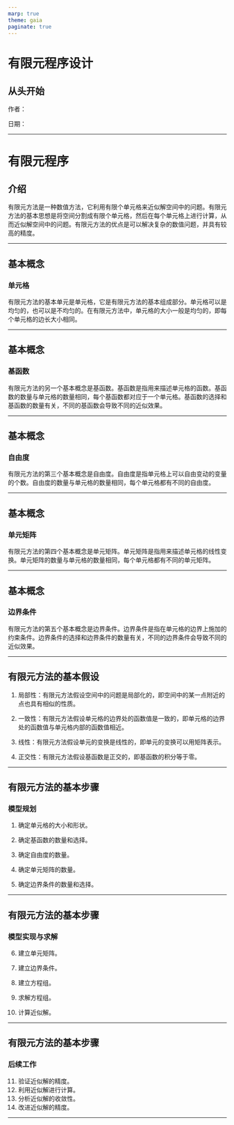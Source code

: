 ```yaml
---
marp: true
theme: gaia
paginate: true
---
```




<!-- 以下为封面页 -->

# 有限元程序设计

## 从头开始

<!-- 作者信息 -->

作者：

日期：


---

<!-- 以下为正文 -->

# 有限元程序

## 介绍

有限元方法是一种数值方法，它利用有限个单元格来近似解空间中的问题。有限元方法的基本思想是将空间分割成有限个单元格，然后在每个单元格上进行计算，从而近似解空间中的问题。有限元方法的优点是可以解决复杂的数值问题，并具有较高的精度。

---

## 基本概念

### 单元格

有限元方法的基本单元是单元格，它是有限元方法的基本组成部分。单元格可以是均匀的，也可以是不均匀的。在有限元方法中，单元格的大小一般是均匀的，即每个单元格的边长大小相同。

---
## 基本概念
### 基函数

有限元方法的另一个基本概念是基函数。基函数是指用来描述单元格的函数。基函数的数量与单元格的数量相同，每个基函数都对应于一个单元格。基函数的选择和基函数的数量有关，不同的基函数会导致不同的近似效果。

---
## 基本概念
### 自由度

有限元方法的第三个基本概念是自由度。自由度是指单元格上可以自由变动的变量的个数。自由度的数量与单元格的数量相同，每个单元格都有不同的自由度。

---
## 基本概念
### 单元矩阵

有限元方法的第四个基本概念是单元矩阵。单元矩阵是指用来描述单元格的线性变换。单元矩阵的数量与单元格的数量相同，每个单元格都有不同的单元矩阵。

---
## 基本概念
### 边界条件

有限元方法的第五个基本概念是边界条件。边界条件是指在单元格的边界上施加的约束条件。边界条件的选择和边界条件的数量有关，不同的边界条件会导致不同的近似效果。

---
## 有限元方法的基本假设

1. 局部性：有限元方法假设空间中的问题是局部化的，即空间中的某一点附近的点也具有相似的性质。

2. 一致性：有限元方法假设单元格的边界处的函数值是一致的，即单元格的边界处的函数值与单元格内部的函数值相近。

3. 线性：有限元方法假设单元的变换是线性的，即单元的变换可以用矩阵表示。

4. 正交性：有限元方法假设基函数是正交的，即基函数的积分等于零。

---
## 有限元方法的基本步骤

### 模型规划

1. 确定单元格的大小和形状。

2. 确定基函数的数量和选择。

3. 确定自由度的数量。

4. 确定单元矩阵的数量。

5. 确定边界条件的数量和选择。

---
## 有限元方法的基本步骤

### 模型实现与求解

6. 建立单元矩阵。

7. 建立边界条件。

8. 建立方程组。

9. 求解方程组。

10. 计算近似解。

---
## 有限元方法的基本步骤
### 后续工作

11. 验证近似解的精度。
12. 利用近似解进行计算。
13. 分析近似解的收敛性。
14. 改进近似解的精度。

---
